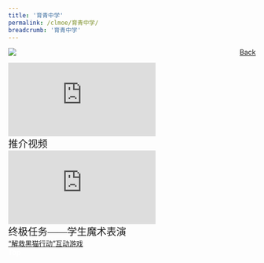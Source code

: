 ```yaml
---
title: '育青中学'
permalink: /clmoe/育青中学/
breadcrumb: '育青中学'
---
```

<a href="/gallery/华文学习展示区-chinese-exhibitions-d/schools/" style="float:right;">Back</a>
 <img src="/images/BEDOKGREEN-CL.jpg"> <br/>
<div class="video-container">
  <iframe src="https://www.youtube.com/embed/-m1OqHxbbso" frameborder="0" allow="accelerometer; autoplay; encrypted-media; gyroscope; picture-in-picture" allowfullscreen></iframe></div><span style="font-family:KaiTi; font-size:20px;">推介视频</span>
  <div class="video-container">
  <iframe src="https://www.youtube.com/embed/LWJoAKPUSMo" frameborder="0" allow="accelerometer; autoplay; encrypted-media; gyroscope; picture-in-picture" allowfullscreen></iframe></div><span style="font-family:KaiTi; font-size:20px;">终极任务——学生魔术表演</span><br/>
<a href=" https://sites.google.com/moe.edu.sg/missionblackcat/home " target="_blank">“解救黑猫行动”互动游戏</a>
<div class="btntop"><a href="#top" style="text-decoration:none;"><span style="color:white"><b>Top</b></span></a></div>
